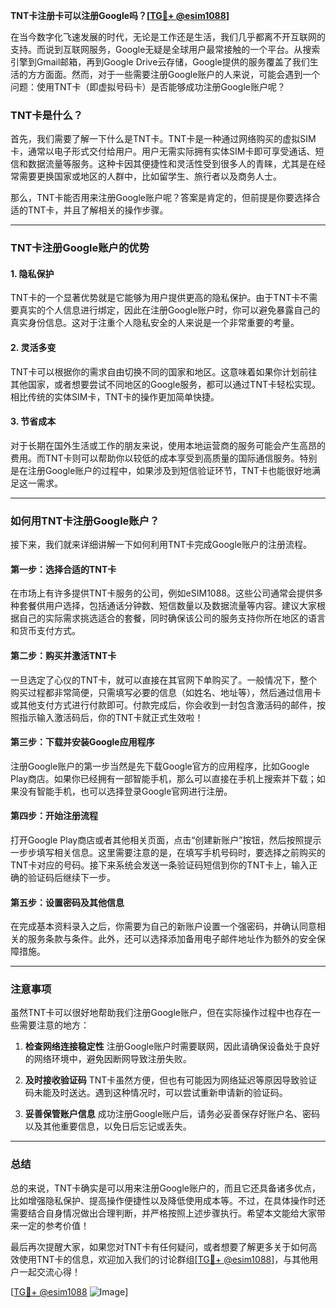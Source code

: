 **TNT卡注册卡可以注册Google吗？[[TG💪+ @esim1088](https://t.me/s/esim1088)]**

在当今数字化飞速发展的时代，无论是工作还是生活，我们几乎都离不开互联网的支持。而说到互联网服务，Google无疑是全球用户最常接触的一个平台。从搜索引擎到Gmail邮箱，再到Google Drive云存储，Google提供的服务覆盖了我们生活的方方面面。然而，对于一些需要注册Google账户的人来说，可能会遇到一个问题：使用TNT卡（即虚拟号码卡）是否能够成功注册Google账户呢？

### TNT卡是什么？

首先，我们需要了解一下什么是TNT卡。TNT卡是一种通过网络购买的虚拟SIM卡，通常以电子形式交付给用户。用户无需实际拥有实体SIM卡即可享受通话、短信和数据流量等服务。这种卡因其便捷性和灵活性受到很多人的青睐，尤其是在经常需要更换国家或地区的人群中，比如留学生、旅行者以及商务人士。

那么，TNT卡能否用来注册Google账户呢？答案是肯定的，但前提是你要选择合适的TNT卡，并且了解相关的操作步骤。

---

### TNT卡注册Google账户的优势

#### 1. **隐私保护**
   TNT卡的一个显著优势就是它能够为用户提供更高的隐私保护。由于TNT卡不需要真实的个人信息进行绑定，因此在注册Google账户时，你可以避免暴露自己的真实身份信息。这对于注重个人隐私安全的人来说是一个非常重要的考量。

#### 2. **灵活多变**
   TNT卡可以根据你的需求自由切换不同的国家和地区。这意味着如果你计划前往其他国家，或者想要尝试不同地区的Google服务，都可以通过TNT卡轻松实现。相比传统的实体SIM卡，TNT卡的操作更加简单快捷。

#### 3. **节省成本**
   对于长期在国外生活或工作的朋友来说，使用本地运营商的服务可能会产生高昂的费用。而TNT卡则可以帮助你以较低的成本享受到高质量的国际通信服务。特别是在注册Google账户的过程中，如果涉及到短信验证环节，TNT卡也能很好地满足这一需求。

---

### 如何用TNT卡注册Google账户？

接下来，我们就来详细讲解一下如何利用TNT卡完成Google账户的注册流程。

#### 第一步：选择合适的TNT卡
   在市场上有许多提供TNT卡服务的公司，例如eSIM1088。这些公司通常会提供多种套餐供用户选择，包括通话分钟数、短信数量以及数据流量等内容。建议大家根据自己的实际需求挑选适合的套餐，同时确保该公司的服务支持你所在地区的语言和货币支付方式。

#### 第二步：购买并激活TNT卡
   一旦选定了心仪的TNT卡，就可以直接在其官网下单购买了。一般情况下，整个购买过程都非常简便，只需填写必要的信息（如姓名、地址等），然后通过信用卡或其他支付方式进行付款即可。付款完成后，你会收到一封包含激活码的邮件，按照指示输入激活码后，你的TNT卡就正式生效啦！

#### 第三步：下载并安装Google应用程序
   注册Google账户的第一步当然是先下载Google官方的应用程序，比如Google Play商店。如果你已经拥有一部智能手机，那么可以直接在手机上搜索并下载；如果没有智能手机，也可以选择登录Google官网进行注册。

#### 第四步：开始注册流程
   打开Google Play商店或者其他相关页面，点击“创建新账户”按钮，然后按照提示一步步填写相关信息。这里需要注意的是，在填写手机号码时，要选择之前购买的TNT卡对应的号码。接下来系统会发送一条验证码短信到你的TNT卡上，输入正确的验证码后继续下一步。

#### 第五步：设置密码及其他信息
   在完成基本资料录入之后，你需要为自己的新账户设置一个强密码，并确认同意相关的服务条款与条件。此外，还可以选择添加备用电子邮件地址作为额外的安全保障措施。

---

### 注意事项

虽然TNT卡可以很好地帮助我们注册Google账户，但在实际操作过程中也存在一些需要注意的地方：

1. **检查网络连接稳定性**
   注册Google账户时需要联网，因此请确保设备处于良好的网络环境中，避免因断网导致注册失败。

2. **及时接收验证码**
   TNT卡虽然方便，但也有可能因为网络延迟等原因导致验证码未能及时送达。遇到这种情况时，可以尝试重新申请新的验证码。

3. **妥善保管账户信息**
   成功注册Google账户后，请务必妥善保存好账户名、密码以及其他重要信息，以免日后忘记或丢失。

---

### 总结

总的来说，TNT卡确实是可以用来注册Google账户的，而且它还具备诸多优点，比如增强隐私保护、提高操作便捷性以及降低使用成本等。不过，在具体操作时还需要结合自身情况做出合理判断，并严格按照上述步骤执行。希望本文能给大家带来一定的参考价值！

最后再次提醒大家，如果您对TNT卡有任何疑问，或者想要了解更多关于如何高效使用TNT卡的信息，欢迎加入我们的讨论群组[[TG💪+ @esim1088](https://t.me/s/esim1088)]，与其他用户一起交流心得！  

[[TG💪+ @esim1088](https://t.me/s/esim1088) ![Image](https://i.postimg.cc/4NQfJmqS/Snipaste-2025-05-13-00-14-12.png)]